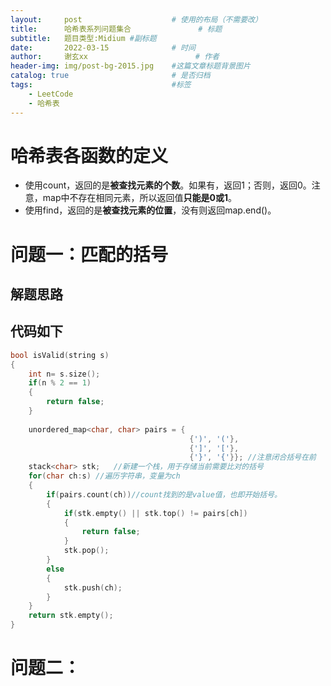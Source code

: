 ```yaml
---
layout:     post   				    # 使用的布局（不需要改）
title:      哈希表系列问题集合				# 标题 
subtitle:   题目类型:Midium #副标题
date:       2022-03-15 				# 时间
author:     谢玄xx 						# 作者
header-img: img/post-bg-2015.jpg 	#这篇文章标题背景图片
catalog: true 						# 是否归档
tags:								#标签
    - LeetCode
    - 哈希表
---
```


# 哈希表各函数的定义

* 使用count，返回的是**被查找元素的个数**。如果有，返回1；否则，返回0。注意，map中不存在相同元素，所以返回值**只能是0或1**。
* 使用find，返回的是**被查找元素的位置**，没有则返回map.end()。

# 问题一：匹配的括号


## 解题思路

## 代码如下
```CPP
bool isValid(string s)
{
    int n= s.size();
    if(n % 2 == 1)
    {
        return false;
    }
    
    unordered_map<char, char> pairs = {
                                        {')', '('}, 
                                        {']', '['}, 
                                        {'}', '{'}}; //注意闭合括号在前
    stack<char> stk;   //新建一个栈，用于存储当前需要比对的括号
    for(char ch:s) //遍历字符串，变量为ch
    {
        if(pairs.count(ch))//count找到的是value值，也即开始括号。
        {
            if(stk.empty() || stk.top() != pairs[ch])
            {
                return false;
            }
            stk.pop();
        }
        else
        {
            stk.push(ch);
        }
    }
    return stk.empty();
}

```

# 问题二：
